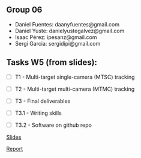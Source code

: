 ## Group 06
<ul>
  <li>Daniel Fuentes: daanyfuentes@gmail.com </li>
  <li>Daniel Yuste: danielyustegalvez@gmail.com </li>
  <li>Isaac Pérez: ipesanz@gmail.com </li>
  <li>Sergi Garcia: sergidipi@gmail.com </li>
</ul>


## Tasks W5 (from slides):

- [ ] T1 - Multi-target single-camera (MTSC) tracking
- [ ] T2 - Multi-target multi-camera (MTMC) tracking
- [ ] T3 - Final deliverables
- [ ] T3.1 - Writing skills
- [ ] T3.2 - Software on github repo


[Slides]()

[Report]()
